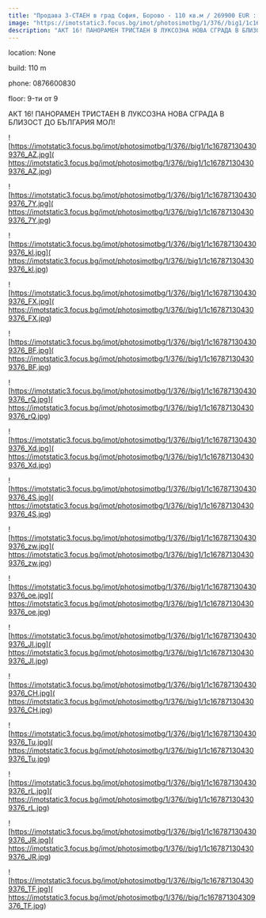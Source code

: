 ```yaml
---
title: "Продава 3-СТАЕН в град София, Борово - 110 кв.м / 269900 EUR :: imot.bg Обява"
image: "https://imotstatic3.focus.bg/imot/photosimotbg/1/376//big1/1c167871304309376_ga.jpg"
description: "АКТ 16! ПАНОРАМЕН ТРИСТАЕН В ЛУКСОЗНА НОВА СГРАДА В БЛИЗОСТ ДО БЪЛГАРИЯ МОЛ!"
---
```


location: None

build: 110 m

phone: 0876600830

floor: 9-ти от 9

АКТ 16! ПАНОРАМЕН ТРИСТАЕН В ЛУКСОЗНА НОВА СГРАДА В БЛИЗОСТ ДО БЪЛГАРИЯ МОЛ!


![https://imotstatic3.focus.bg/imot/photosimotbg/1/376//big1/1c167871304309376_AZ.jpg]( https://imotstatic3.focus.bg/imot/photosimotbg/1/376//big1/1c167871304309376_AZ.jpg)


![https://imotstatic3.focus.bg/imot/photosimotbg/1/376//big1/1c167871304309376_7Y.jpg]( https://imotstatic3.focus.bg/imot/photosimotbg/1/376//big1/1c167871304309376_7Y.jpg)


![https://imotstatic3.focus.bg/imot/photosimotbg/1/376//big1/1c167871304309376_kl.jpg]( https://imotstatic3.focus.bg/imot/photosimotbg/1/376//big1/1c167871304309376_kl.jpg)


![https://imotstatic3.focus.bg/imot/photosimotbg/1/376//big1/1c167871304309376_FX.jpg]( https://imotstatic3.focus.bg/imot/photosimotbg/1/376//big1/1c167871304309376_FX.jpg)


![https://imotstatic3.focus.bg/imot/photosimotbg/1/376//big1/1c167871304309376_BF.jpg]( https://imotstatic3.focus.bg/imot/photosimotbg/1/376//big1/1c167871304309376_BF.jpg)


![https://imotstatic3.focus.bg/imot/photosimotbg/1/376//big1/1c167871304309376_rQ.jpg]( https://imotstatic3.focus.bg/imot/photosimotbg/1/376//big1/1c167871304309376_rQ.jpg)


![https://imotstatic3.focus.bg/imot/photosimotbg/1/376//big1/1c167871304309376_Xd.jpg]( https://imotstatic3.focus.bg/imot/photosimotbg/1/376//big1/1c167871304309376_Xd.jpg)


![https://imotstatic3.focus.bg/imot/photosimotbg/1/376//big1/1c167871304309376_4S.jpg]( https://imotstatic3.focus.bg/imot/photosimotbg/1/376//big1/1c167871304309376_4S.jpg)


![https://imotstatic3.focus.bg/imot/photosimotbg/1/376//big1/1c167871304309376_zw.jpg]( https://imotstatic3.focus.bg/imot/photosimotbg/1/376//big1/1c167871304309376_zw.jpg)


![https://imotstatic3.focus.bg/imot/photosimotbg/1/376//big1/1c167871304309376_oe.jpg]( https://imotstatic3.focus.bg/imot/photosimotbg/1/376//big1/1c167871304309376_oe.jpg)


![https://imotstatic3.focus.bg/imot/photosimotbg/1/376//big1/1c167871304309376_JI.jpg]( https://imotstatic3.focus.bg/imot/photosimotbg/1/376//big1/1c167871304309376_JI.jpg)


![https://imotstatic3.focus.bg/imot/photosimotbg/1/376//big1/1c167871304309376_CH.jpg]( https://imotstatic3.focus.bg/imot/photosimotbg/1/376//big1/1c167871304309376_CH.jpg)


![https://imotstatic3.focus.bg/imot/photosimotbg/1/376//big1/1c167871304309376_Tu.jpg]( https://imotstatic3.focus.bg/imot/photosimotbg/1/376//big1/1c167871304309376_Tu.jpg)


![https://imotstatic3.focus.bg/imot/photosimotbg/1/376//big1/1c167871304309376_rL.jpg]( https://imotstatic3.focus.bg/imot/photosimotbg/1/376//big1/1c167871304309376_rL.jpg)


![https://imotstatic3.focus.bg/imot/photosimotbg/1/376//big1/1c167871304309376_JR.jpg]( https://imotstatic3.focus.bg/imot/photosimotbg/1/376//big1/1c167871304309376_JR.jpg)


![https://imotstatic3.focus.bg/imot/photosimotbg/1/376//big/1c167871304309376_TF.jpg]( https://imotstatic3.focus.bg/imot/photosimotbg/1/376//big/1c167871304309376_TF.jpg)


